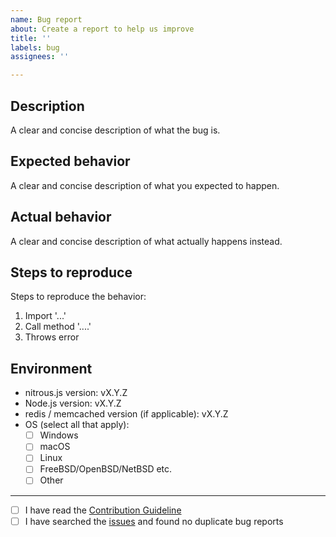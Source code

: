 ```yaml
---
name: Bug report
about: Create a report to help us improve
title: ''
labels: bug
assignees: ''

---
```


## Description

A clear and concise description of what the bug is.

## Expected behavior

A clear and concise description of what you expected to happen.

## Actual behavior

A clear and concise description of what actually happens instead.

## Steps to reproduce

Steps to reproduce the behavior:

1. Import '...'
2. Call method '....'
3. Throws error

## Environment

 - nitrous.js version: vX.Y.Z
 - Node.js version: vX.Y.Z
 - redis / memcached version (if applicable): vX.Y.Z
 - OS (select all that apply):
   - [ ] Windows
   - [ ] macOS
   - [ ] Linux
   - [ ] FreeBSD/OpenBSD/NetBSD etc.
   - [ ] Other

---

- [ ] I have read the [Contribution Guideline](https://github.com/VerdigrisTech/nitrous/blob/master/CONTRIBUTING.md)
- [ ] I have searched the [issues](https://github.com/VerdigrisTech/nitrous/labels/bug) and found no duplicate bug reports
